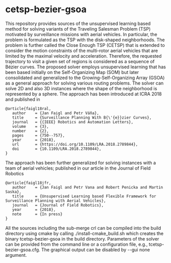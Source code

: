 # cetsp-bezier-gsoa

This repository provides sources of the unsupervised learning based method for solving variants of the Traveling Salesman Problem (TSP) motivated by surveillance missions with aerial vehicles.
In particular, the problem is formulated as the TSP with the disk-shaped neighborhoods. The problem is further called the Close Enough TSP (CETSP) that is extended to consider the motion constraints of the multi-rotor aerial vehicles that are limited by the maximal velocity and acceleration.
Therefore, the requested trajectory to visit a given set of regions is considered as a sequence of Bézier curves. The proposed solver employs unsupervised learning that has been based initially on the Self-Organizing Map (SOM) but later consolidated and generalized to the Growing-Self-Organizing Array (GSOA) as a general approach for solving various routing problems.
The solver can solve 2D and also 3D instances where the shape of the neighborhood is represented by a sphere.
The approach has been introduced at ICRA 2018 and published in 

```
@article{faigl18ral,
   author    = {Jan Faigl and Petr Váňa},
   title     = {Surveillance Planning With B{\'{e}}zier Curves},
   journal   = {{IEEE} Robotics and Automation Letters},
   volume    = {3},
   number    = {2},
   pages     = {750--757},
   year      = {2018},
   url       = {https://doi.org/10.1109/LRA.2018.2789844},
   doi       = {10.1109/LRA.2018.2789844},
}
```

The approach has been further generalized for solving instances with a team of aerial vehicles; published in our article in the Journal of Field Robotics

```
@article{faigl18jfr,
   author    = {Jan Faigl and Petr Vana and Robert Penicka and Martin Saska},
   title     = {Unsupervised Learning based Flexible Framework for Surveillance Planning with Aerial Vehicles},
   journal   = {Journal of Field Robotics},
   year      = {2018},
   note      = {In press}
}
```

All the sources including the sub-merge crl can be compiled into the build directory using cmake by calling ./install-cmake_build.sh which creates the binary tcetsp-bezier-gsoa in the build directory.
Parameters of the solver can be provided from the command line or a configuration file, e.g., tcetsp-bezier-gsoa.cfg. The graphical output can be disabled by --gui none argument.

